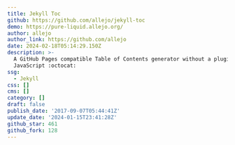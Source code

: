 ```yaml
---
title: Jekyll Toc
github: https://github.com/allejo/jekyll-toc
demo: https://pure-liquid.allejo.org/
author: allejo
author_link: https://github.com/allejo
date: 2024-02-18T05:14:29.150Z
description: >-
  A GitHub Pages compatible Table of Contents generator without a plugin or
  JavaScript :octocat:
ssg:
  - Jekyll
css: []
cms: []
category: []
draft: false
publish_date: '2017-09-07T05:44:41Z'
update_date: '2024-01-15T23:41:28Z'
github_star: 461
github_fork: 128
---
```

